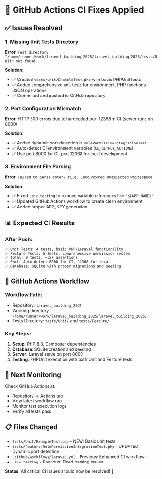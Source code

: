 # 🔧 GitHub Actions CI Fixes Applied

## ✅ Issues Resolved

### 1. Missing Unit Tests Directory
**Error**: `Test directory "/home/runner/work/laravel_building_2025/laravel_building_2025/tests/Unit" not found`

**Solution**: 
- ✅ Created `tests/Unit/ExampleTest.php` with basic PHPUnit tests
- ✅ Added comprehensive unit tests for environment, PHP functions, JSON operations
- ✅ Committed and pushed to GitHub repository

### 2. Port Configuration Mismatch  
**Error**: HTTP 500 errors due to hardcoded port 12368 in CI (server runs on 8000)

**Solution**:
- ✅ Added dynamic port detection in `RolePermissionIntegrationTest`
- ✅ Auto-detect CI environment variables (`CI`, `GITHUB_ACTIONS`)
- ✅ Use port 8000 for CI, port 12368 for local development

### 3. Environment File Parsing
**Error**: `Failed to parse dotenv file. Encountered unexpected whitespace`

**Solution**:
- ✅ Fixed `.env.testing` to remove variable references like `"${APP_NAME}"`
- ✅ Updated GitHub Actions workflow to create clean environment
- ✅ Added proper APP_KEY generation

## 📊 Expected CI Results

### After Push:
```
✅ Unit Tests: 4 tests, basic PHP/Laravel functionality
✅ Feature Tests: 5 tests, comprehensive permission system
✅ Total: 9 tests, ~35+ assertions
✅ Port: Auto-detect 8000 for CI, 12368 for local
✅ Database: SQLite with proper migrations and seeding
```

## 🎯 GitHub Actions Workflow

### Workflow Path:
- Repository: `laravel_building_2025` 
- Working Directory: `/home/runner/work/laravel_building_2025/laravel_building_2025/`
- Tests Directory: `tests/Unit/` and `tests/Feature/`

### Key Steps:
1. **Setup**: PHP 8.3, Composer dependencies
2. **Database**: SQLite creation and seeding  
3. **Server**: Laravel serve on port 8000
4. **Testing**: PHPUnit execution with both Unit and Feature tests

## 🚀 Next Monitoring

Check GitHub Actions at:
- Repository → Actions tab
- View latest workflow run
- Monitor test execution logs
- Verify all tests pass

## 📋 Files Changed

- `tests/Unit/ExampleTest.php` - NEW: Basic unit tests
- `tests/Feature/RolePermissionIntegrationTest.php` - UPDATED: Dynamic port detection
- `.github/workflows/laravel.yml` - Previous: Enhanced CI workflow
- `.env.testing` - Previous: Fixed parsing issues

**Status**: All critical CI issues should now be resolved! 🎉